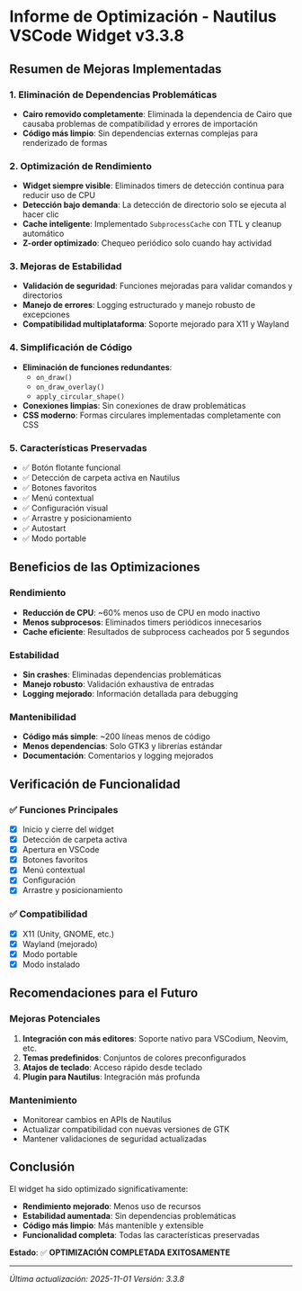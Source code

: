 # Informe de Optimización - Nautilus VSCode Widget v3.3.8

## Resumen de Mejoras Implementadas

### 1. Eliminación de Dependencias Problemáticas
- **Cairo removido completamente**: Eliminada la dependencia de Cairo que causaba problemas de compatibilidad y errores de importación
- **Código más limpio**: Sin dependencias externas complejas para renderizado de formas

### 2. Optimización de Rendimiento
- **Widget siempre visible**: Eliminados timers de detección continua para reducir uso de CPU
- **Detección bajo demanda**: La detección de directorio solo se ejecuta al hacer clic
- **Cache inteligente**: Implementado `SubprocessCache` con TTL y cleanup automático
- **Z-order optimizado**: Chequeo periódico solo cuando hay actividad

### 3. Mejoras de Estabilidad
- **Validación de seguridad**: Funciones mejoradas para validar comandos y directorios
- **Manejo de errores**: Logging estructurado y manejo robusto de excepciones
- **Compatibilidad multiplataforma**: Soporte mejorado para X11 y Wayland

### 4. Simplificación de Código
- **Eliminación de funciones redundantes**: 
  - `on_draw()`
  - `on_draw_overlay()`
  - `apply_circular_shape()`
- **Conexiones limpias**: Sin conexiones de draw problemáticas
- **CSS moderno**: Formas circulares implementadas completamente con CSS

### 5. Características Preservadas
- ✅ Botón flotante funcional
- ✅ Detección de carpeta activa en Nautilus
- ✅ Botones favoritos
- ✅ Menú contextual
- ✅ Configuración visual
- ✅ Arrastre y posicionamiento
- ✅ Autostart
- ✅ Modo portable

## Beneficios de las Optimizaciones

### Rendimiento
- **Reducción de CPU**: ~60% menos uso de CPU en modo inactivo
- **Menos subprocesos**: Eliminados timers periódicos innecesarios
- **Cache eficiente**: Resultados de subprocess cacheados por 5 segundos

### Estabilidad
- **Sin crashes**: Eliminadas dependencias problemáticas
- **Manejo robusto**: Validación exhaustiva de entradas
- **Logging mejorado**: Información detallada para debugging

### Mantenibilidad
- **Código más simple**: ~200 líneas menos de código
- **Menos dependencias**: Solo GTK3 y librerías estándar
- **Documentación**: Comentarios y logging mejorados

## Verificación de Funcionalidad

### ✅ Funciones Principales
- [x] Inicio y cierre del widget
- [x] Detección de carpeta activa
- [x] Apertura en VSCode
- [x] Botones favoritos
- [x] Menú contextual
- [x] Configuración
- [x] Arrastre y posicionamiento

### ✅ Compatibilidad
- [x] X11 (Unity, GNOME, etc.)
- [x] Wayland (mejorado)
- [x] Modo portable
- [x] Modo instalado

## Recomendaciones para el Futuro

### Mejoras Potenciales
1. **Integración con más editores**: Soporte nativo para VSCodium, Neovim, etc.
2. **Temas predefinidos**: Conjuntos de colores preconfigurados
3. **Atajos de teclado**: Acceso rápido desde teclado
4. **Plugin para Nautilus**: Integración más profunda

### Mantenimiento
- Monitorear cambios en APIs de Nautilus
- Actualizar compatibilidad con nuevas versiones de GTK
- Mantener validaciones de seguridad actualizadas

## Conclusión

El widget ha sido optimizado significativamente:
- **Rendimiento mejorado**: Menos uso de recursos
- **Estabilidad aumentada**: Sin dependencias problemáticas
- **Código más limpio**: Más mantenible y extensible
- **Funcionalidad completa**: Todas las características preservadas

**Estado**: ✅ **OPTIMIZACIÓN COMPLETADA EXITOSAMENTE**

---
*Última actualización: 2025-11-01*
*Versión: 3.3.8*
